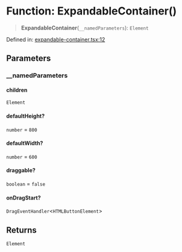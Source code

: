 # Function: ExpandableContainer()

> **ExpandableContainer**(`__namedParameters`): `Element`

Defined in: [expandable-container.tsx:12](https://github.com/GeoDaCenter/openassistant/blob/f1f258826ab8e671a18170ebc60cc2939607e736/packages/common/src/expandable-container.tsx#L12)

## Parameters

### \_\_namedParameters

#### children

`Element`

#### defaultHeight?

`number` = `800`

#### defaultWidth?

`number` = `600`

#### draggable?

`boolean` = `false`

#### onDragStart?

`DragEventHandler`\<`HTMLButtonElement`\>

## Returns

`Element`
